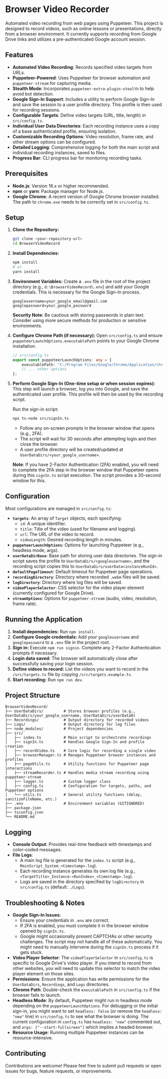 # Browser Video Recorder

Automated video recording from web pages using Puppeteer. This project is designed to record videos, such as online lessons or presentations, directly from a browser environment. It currently supports recording from Google Drive links and utilizes a pre-authenticated Google account session.

## Features

- **Automated Video Recording**: Records specified video targets from URLs.
- **Puppeteer-Powered**: Uses Puppeteer for browser automation and `puppeteer-stream` for capturing media.
- **Stealth Mode**: Incorporates `puppeteer-extra-plugin-stealth` to help avoid bot detection.
- **Google Sign-In Support**: Includes a utility to perform Google Sign-In and save the session to a user profile directory. This profile is then used for recording sessions.
- **Configurable Targets**: Define video targets (URL, title, length) in `src/config.ts`.
- **Individual User Data Directories**: Each recording instance uses a copy of a base authenticated profile, ensuring isolation.
- **Customizable Recording Options**: Video resolution, frame rate, and other stream options can be configured.
- **Detailed Logging**: Comprehensive logging for both the main script and individual recording instances, saved to files.
- **Progress Bar**: CLI progress bar for monitoring recording tasks.

## Prerequisites

- **Node.js**: Version 16.x or higher recommended.
- **npm** or **yarn**: Package manager for Node.js.
- **Google Chrome**: A recent version of Google Chrome browser installed. The path to `chrome.exe` needs to be correctly set in `src/config.ts`.

## Setup

1.  **Clone the Repository:**
    ```bash
    git clone <your-repository-url>
    cd BrowserVideoRecord
    ```

2.  **Install Dependencies:**
    ```bash
    npm install
    # or
    yarn install
    ```

3.  **Environment Variables:**
    Create a `.env` file in the root of the project directory (e.g., `d:\BrowserVideoRecord\.env`) and add your Google credentials. This is necessary for the Google Sign-In process.
    ```env
    googleusername=your_google_email@gmail.com
    googlepassword=your_google_password
    ```
    **Security Note**: Be cautious with storing passwords in plain text. Consider using more secure methods for production or sensitive environments.

4.  **Configure Chrome Path (if necessary):**
    Open `src/config.ts` and ensure `puppeteerLaunchOptions.executablePath` points to your Google Chrome installation.
    ```typescript
    // src/config.ts
    export const puppeteerLaunchOptions: any = {
        executablePath: "C:/Program Files/Google/Chrome/Application/chrome.exe", // Or your actual path
        // ... other options
    };
    ```

5.  **Perform Google Sign-In (One-time setup or when session expires):**
    This step will launch a browser, log you into Google, and save the authenticated user profile. This profile will then be used by the recording script.

    Run the sign-in script:
    ```bash
    npx ts-node src/signIn.ts
    ```
    -   Follow any on-screen prompts in the browser window that opens (e.g., 2FA).
    -   The script will wait for 30 seconds after attempting login and then close the browser.
    -   A user profile directory will be created/updated at `UserDataDirs/<your_google_username>`.

    **Note**: If you have 2-Factor Authentication (2FA) enabled, you will need to complete the 2FA step in the browser window that Puppeteer opens during this `signIn.ts` script execution. The script provides a 30-second window for this.

## Configuration

Most configurations are managed in `src/config.ts`:

-   **`targets`**: An array of `Target` objects, each specifying:
    -   `id`: A unique identifier.
    -   `title`: Title of the video (used for filename and logging).
    -   `url`: The URL of the video to record.
    -   `videoLength`: Desired recording length in minutes.
-   **`puppeteerLaunchOptions`**: Options for launching Puppeteer (e.g., headless mode, args).
-   **`userDataDirBase`**: Base path for storing user data directories. The sign-in script saves the profile to `UserDataDirs/<googleusername>`, and the recording script copies this to `UserDataDirs/userData<instanceRunId>`.
-   **`defaultPageTimeout`**: Default timeout for Puppeteer page operations.
-   **`recordingDirectory`**: Directory where recorded `.webm` files will be saved.
-   **`logDirectory`**: Directory where log files will be saved.
-   **`videoPlayerSelector`**: CSS selector for the video player element (currently configured for Google Drive).
-   **`streamOptions`**: Options for `puppeteer-stream` (audio, video, resolution, frame rate).

## Running the Application

1.  **Install dependencies:** Run `npm install`.
2.  **Configure Google credentials:** Add your `googleusername` and `googlepassword` to a `.env` file in the project root.
3.  **Sign in:** Execute `npm run signin`. Complete any 2-Factor Authentication prompts if necessary.
4.  **Login data saved:** The browser will automatically close after successfully saving your login session.
5.  **Define videos to record:** List the videos you want to record in the `/src/targets.ts` file by copying `/src/targets.example.ts`.
6.  **Start recording:** Run `npm run dev`.

## Project Structure

```
BrowserVideoRecord/
├── UserDataDirs/         # Stores browser profiles (e.g., UserDataDirs/your_google_username, UserDataDirs/userData0)
├── Recordings/           # Output directory for recorded videos
├── Logs/                 # Output directory for log files
├── node_modules/         # Project dependencies
├── src/
│   ├── index.ts          # Main script to orchestrate recordings
│   ├── signIn.ts         # Handles Google Sign-In and profile creation
│   ├── recordVideo.ts    # Core logic for recording a single video
│   ├── browserManager.ts # Manages Puppeteer browser instances and profiles
│   ├── pageUtils.ts      # Utility functions for Puppeteer page interactions
│   ├── streamRecorder.ts # Handles media stream recording using puppeteer-stream
│   ├── logger.ts         # Custom logger class
│   ├── config.ts         # Configuration for targets, paths, and Puppeteer options
│   └── utils.ts          # General utility functions (delay, sanitizeFileName, etc.)
├── .env                  # Environment variables (GITIGNORED)
├── package.json
├── tsconfig.json
└── README.md
```

## Logging

-   **Console Output**: Provides real-time feedback with timestamps and color-coded messages.
-   **File Logs**:
    -   A main log file is generated for the `index.ts` script (e.g., `MainScript_System_<timestamp>.log`).
    -   Each recording instance generates its own log file (e.g., `<TargetTitle>_Instance-<RunIndex>_<timestamp>.log`).
    -   Logs are saved in the directory specified by `logDirectory` in `src/config.ts` (default: `./Logs`).

## Troubleshooting & Notes

-   **Google Sign-In Issues**:
    -   Ensure your credentials in `.env` are correct.
    -   If 2FA is enabled, you must complete it in the browser window opened by `signIn.ts`.
    -   Google might occasionally present CAPTCHAs or other security challenges. The script may not handle all of these automatically. You might need to manually intervene during the `signIn.ts` process if it gets stuck.
-   **Video Player Selector**: The `videoPlayerSelector` in `src/config.ts` is specific to Google Drive's video player. If you intend to record from other websites, you will need to update this selector to match the video player element on those sites.
-   **Permissions**: Ensure the application has write permissions for the `UserDataDirs`, `Recordings`, and `Logs` directories.
-   **Chrome Path**: Double-check the `executablePath` in `src/config.ts` if the browser fails to launch.
-   **Headless Mode**: By default, Puppeteer might run in headless mode depending on the `puppeteerLaunchOptions`. For debugging or the initial sign-in, you might want to set `headless: false` (or remove the `headless: "new"` line) in `src/config.ts` to see what the browser is doing. The current configuration in `config.ts` has `headless: "new"` commented out, and `args: ["--start-fullscreen"]` which implies a headed browser.
-   **Resource Usage**: Running multiple Puppeteer instances can be resource-intensive.

## Contributing

Contributions are welcome! Please feel free to submit pull requests or open issues for bugs, feature requests, or improvements.